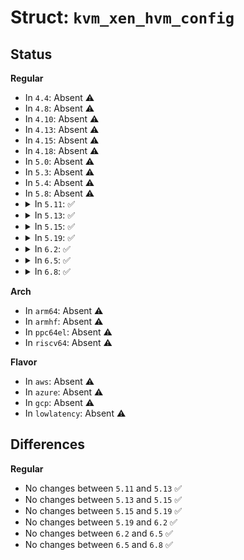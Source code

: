 # Struct: <code>kvm_xen_hvm_config</code>

## Status
<b>Regular</b>
<ul>
<li>
In <code>4.4</code>: Absent ⚠️
</li>
<li>
In <code>4.8</code>: Absent ⚠️
</li>
<li>
In <code>4.10</code>: Absent ⚠️
</li>
<li>
In <code>4.13</code>: Absent ⚠️
</li>
<li>
In <code>4.15</code>: Absent ⚠️
</li>
<li>
In <code>4.18</code>: Absent ⚠️
</li>
<li>
In <code>5.0</code>: Absent ⚠️
</li>
<li>
In <code>5.3</code>: Absent ⚠️
</li>
<li>
In <code>5.4</code>: Absent ⚠️
</li>
<li>
In <code>5.8</code>: Absent ⚠️
</li>
<li>
<details>
<summary>In <code>5.11</code>: ✅</summary>

```c
struct kvm_xen_hvm_config {
    __u32 flags;
    __u32 msr;
    __u64 blob_addr_32;
    __u64 blob_addr_64;
    __u8 blob_size_32;
    __u8 blob_size_64;
    __u8 pad2[30];
};
```
</details>
</li>
<li>
<details>
<summary>In <code>5.13</code>: ✅</summary>

```c
struct kvm_xen_hvm_config {
    __u32 flags;
    __u32 msr;
    __u64 blob_addr_32;
    __u64 blob_addr_64;
    __u8 blob_size_32;
    __u8 blob_size_64;
    __u8 pad2[30];
};
```
</details>
</li>
<li>
<details>
<summary>In <code>5.15</code>: ✅</summary>

```c
struct kvm_xen_hvm_config {
    __u32 flags;
    __u32 msr;
    __u64 blob_addr_32;
    __u64 blob_addr_64;
    __u8 blob_size_32;
    __u8 blob_size_64;
    __u8 pad2[30];
};
```
</details>
</li>
<li>
<details>
<summary>In <code>5.19</code>: ✅</summary>

```c
struct kvm_xen_hvm_config {
    __u32 flags;
    __u32 msr;
    __u64 blob_addr_32;
    __u64 blob_addr_64;
    __u8 blob_size_32;
    __u8 blob_size_64;
    __u8 pad2[30];
};
```
</details>
</li>
<li>
<details>
<summary>In <code>6.2</code>: ✅</summary>

```c
struct kvm_xen_hvm_config {
    __u32 flags;
    __u32 msr;
    __u64 blob_addr_32;
    __u64 blob_addr_64;
    __u8 blob_size_32;
    __u8 blob_size_64;
    __u8 pad2[30];
};
```
</details>
</li>
<li>
<details>
<summary>In <code>6.5</code>: ✅</summary>

```c
struct kvm_xen_hvm_config {
    __u32 flags;
    __u32 msr;
    __u64 blob_addr_32;
    __u64 blob_addr_64;
    __u8 blob_size_32;
    __u8 blob_size_64;
    __u8 pad2[30];
};
```
</details>
</li>
<li>
<details>
<summary>In <code>6.8</code>: ✅</summary>

```c
struct kvm_xen_hvm_config {
    __u32 flags;
    __u32 msr;
    __u64 blob_addr_32;
    __u64 blob_addr_64;
    __u8 blob_size_32;
    __u8 blob_size_64;
    __u8 pad2[30];
};
```
</details>
</li>
</ul>
<b>Arch</b>
<ul>
<li>
In <code>arm64</code>: Absent ⚠️
</li>
<li>
In <code>armhf</code>: Absent ⚠️
</li>
<li>
In <code>ppc64el</code>: Absent ⚠️
</li>
<li>
In <code>riscv64</code>: Absent ⚠️
</li>
</ul>
<b>Flavor</b>
<ul>
<li>
In <code>aws</code>: Absent ⚠️
</li>
<li>
In <code>azure</code>: Absent ⚠️
</li>
<li>
In <code>gcp</code>: Absent ⚠️
</li>
<li>
In <code>lowlatency</code>: Absent ⚠️
</li>
</ul>

## Differences
<b>Regular</b>
<ul>
<li>
No changes between <code>5.11</code> and <code>5.13</code> ✅
</li>
<li>
No changes between <code>5.13</code> and <code>5.15</code> ✅
</li>
<li>
No changes between <code>5.15</code> and <code>5.19</code> ✅
</li>
<li>
No changes between <code>5.19</code> and <code>6.2</code> ✅
</li>
<li>
No changes between <code>6.2</code> and <code>6.5</code> ✅
</li>
<li>
No changes between <code>6.5</code> and <code>6.8</code> ✅
</li>
</ul>
